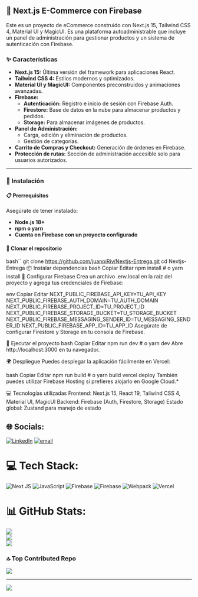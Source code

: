 

## 🚀 Next.js E-Commerce con Firebase

Este es un proyecto de eCommerce construido con Next.js 15, Tailwind CSS 4, Material UI y MagicUI. Es una plataforma autoadministrable que incluye un panel de administración para gestionar productos y un sistema de autenticación con Firebase.

### ✨ Características

- **Next.js 15:** Última versión del framework para aplicaciones React.
- **Tailwind CSS 4:** Estilos modernos y optimizados.
- **Material UI y MagicUI:** Componentes preconstruidos y animaciones avanzadas.
- **Firebase:**
  - **Autenticación:** Registro e inicio de sesión con Firebase Auth.
  - **Firestore:** Base de datos en la nube para almacenar productos y pedidos.
  - **Storage:** Para almacenar imágenes de productos.
- **Panel de Administración:**
  - Carga, edición y eliminación de productos.
  - Gestión de categorías.
- **Carrito de Compras y Checkout:** Generación de órdenes en Firebase.
- **Protección de rutas:** Sección de administración accesible solo para usuarios autorizados.

---

### 🔧 Instalación

#### 📋 Prerrequisitos

Asegúrate de tener instalado:

- **Node.js 18+**
- **npm o yarn**
- **Cuenta en Firebase con un proyecto configurado**

#### 📂 Clonar el repositorio

bash´´
git clone https://github.com/juanpiRiv/Nextjs-Entrega.git
cd Nextjs-Entrega
📦 Instalar dependencias
bash
Copiar
Editar
npm install  # o yarn install
🔑 Configurar Firebase
Crea un archivo .env.local en la raíz del proyecto y agrega tus credenciales de Firebase:

env
Copiar
Editar
NEXT_PUBLIC_FIREBASE_API_KEY=TU_API_KEY
NEXT_PUBLIC_FIREBASE_AUTH_DOMAIN=TU_AUTH_DOMAIN
NEXT_PUBLIC_FIREBASE_PROJECT_ID=TU_PROJECT_ID
NEXT_PUBLIC_FIREBASE_STORAGE_BUCKET=TU_STORAGE_BUCKET
NEXT_PUBLIC_FIREBASE_MESSAGING_SENDER_ID=TU_MESSAGING_SENDER_ID
NEXT_PUBLIC_FIREBASE_APP_ID=TU_APP_ID
Asegúrate de configurar Firestore y Storage en tu consola de Firebase.

🚀 Ejecutar el proyecto
bash
Copiar
Editar
npm run dev  # o yarn dev
Abre http://localhost:3000 en tu navegador.

🌍 Despliegue
Puedes desplegar la aplicación fácilmente en Vercel:

bash
Copiar
Editar
npm run build  # o yarn build
vercel deploy
También puedes utilizar Firebase Hosting si prefieres alojarlo en Google Cloud.\*

💻 Tecnologías utilizadas
Frontend: Next.js 15, React 19, Tailwind CSS 4, Material UI, MagicUI
Backend: Firebase (Auth, Firestore, Storage)
Estado global: Zustand para manejo de estado




## 🌐 Socials:
[![LinkedIn](https://img.shields.io/badge/LinkedIn-%230077B5.svg?logo=linkedin&logoColor=white)](https://linkedin.com/in/https://www.linkedin.com/in/juanriveroalbornoz/) [![email](https://img.shields.io/badge/Email-D14836?logo=gmail&logoColor=white)](mailto:juanpirivero015@gmail.com) 

# 💻 Tech Stack:
![Next JS](https://img.shields.io/badge/Next-black?style=for-the-badge&logo=next.js&logoColor=white) ![JavaScript](https://img.shields.io/badge/javascript-%23323330.svg?style=for-the-badge&logo=javascript&logoColor=%23F7DF1E) ![Firebase](https://img.shields.io/badge/firebase-%23039BE5.svg?style=for-the-badge&logo=firebase) ![Firebase](https://img.shields.io/badge/firebase-a08021?style=for-the-badge&logo=firebase&logoColor=ffcd34) ![Webpack](https://img.shields.io/badge/webpack-%238DD6F9.svg?style=for-the-badge&logo=webpack&logoColor=black) ![Vercel](https://img.shields.io/badge/vercel-%23000000.svg?style=for-the-badge&logo=vercel&logoColor=white)
# 📊 GitHub Stats:
![](https://github-readme-stats.vercel.app/api?username=juanpiRiv&theme=buefy&hide_border=false&include_all_commits=false&count_private=false)<br/>
![](https://github-readme-streak-stats.herokuapp.com/?user=juanpiRiv&theme=buefy&hide_border=false)<br/>
![](https://github-readme-stats.vercel.app/api/top-langs/?username=juanpiRiv&theme=buefy&hide_border=false&include_all_commits=false&count_private=false&layout=compact)

### 🔝 Top Contributed Repo
![](https://github-contributor-stats.vercel.app/api?username=juanpiRiv&limit=5&theme=rose&combine_all_yearly_contributions=true)

---
[![](https://visitcount.itsvg.in/api?id=juanpiRiv&icon=4&color=5)](https://visitcount.itsvg.in)

<!-- Proudly created with GPRM ( https://gprm.itsvg.in ) -->

